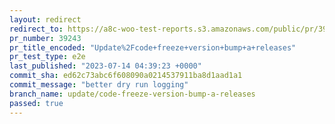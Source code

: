 ```yaml
---
layout: redirect
redirect_to: https://a8c-woo-test-reports.s3.amazonaws.com/public/pr/39243/e2e/index.html
pr_number: 39243
pr_title_encoded: "Update%2Fcode+freeze+version+bump+a+releases"
pr_test_type: e2e
last_published: "2023-07-14 04:39:23 +0000"
commit_sha: ed62c73abc6f608090a0214537911ba8d1aad1a1
commit_message: "better dry run logging"
branch_name: update/code-freeze-version-bump-a-releases
passed: true
---
```

